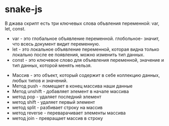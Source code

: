 # snake-js
В джава скрипт есть три ключевых слова объвления переменной: var, let, const. 
- var - это глобальное объявление переменной. глобольное- значит, что всесь документ видит переменную.
- let - это локальное объявление переменной, которая видна только локально после ее появления, можно изменить тип данных.
- const - это ключевое слово для объявления переменной, значение и тип данных, которой менять нельзя.

* Массив - это объект, который содержит в себе коллекцию данных, любых типов и значений.
* Метод push - помещает в конец массива наши данные
* Метод unshift - добавляет элемент в начале массива
* метод pop - удаляет последний элемент 
* метод shift - удаляет первый элемент
* метод  split - разбивает строку на массив
* метод  reverse -  переварачивает элементы массива
* метод join - превращает массив в строку
